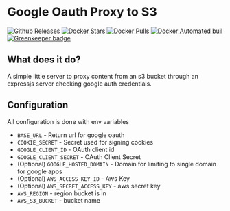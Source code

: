 Google Oauth Proxy to S3
=========================

[![Github Releases](https://img.shields.io/github/downloads/halkeye/proxy-s3-google-oauth/latest/total.svg)](https://github.com/halkeye/proxy-s3-google-oauth/releases)
[![Docker Stars](https://img.shields.io/docker/stars/halkeye/proxy-s3-google-oauth.svg)](https://hub.docker.com/r/halkeye/proxy-s3-google-oauth/)
[![Docker Pulls](https://img.shields.io/docker/pulls/halkeye/proxy-s3-google-oauth.svg)](https://hub.docker.com/r/halkeye/proxy-s3-google-oauth/)
[![Docker Automated buil](https://img.shields.io/docker/automated/halkeye/proxy-s3-google-oauth.svg)](https://hub.docker.com/r/halkeye/proxy-s3-google-oauth/) [![Greenkeeper badge](https://badges.greenkeeper.io/halkeye/proxy-s3-google-oauth.svg)](https://greenkeeper.io/)

## What does it do?

A simple little server to proxy content from an s3 bucket through an expressjs server checking google auth credentials.

## Configuration

All configuration is done with env variables

* `BASE_URL` - Return url for google oauth
* `COOKIE_SECRET` - Secret used for signing cookies
* `GOOGLE_CLIENT_ID` - OAuth client id
* `GOOGLE_CLIENT_SECRET` - OAuth Client Secret
* (Optional) `GOOGLE_HOSTED_DOMAIN` - Domain for limiting to single domain for google apps
* (Optional) `AWS_ACCESS_KEY_ID` - Aws Key
* (Optional) `AWS_SECRET_ACCESS_KEY` - aws secret key
* `AWS_REGION` - region bucket is in
* `AWS_S3_BUCKET` - bucket name
